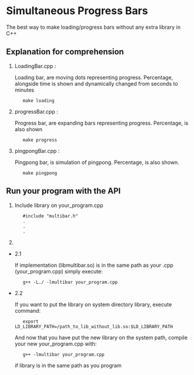 # Simultaneous Progress Bars

The best way to make loading/progress bars without any extra library in C++

## Explanation for comprehension 

1. LoadingBar.cpp :
   
   Loading bar, are moving dots representing progress.
   Percentage, alongside time is shown and dynamically 
   changed from seconds to minutes

   ```
      make loading
   ```

2. progressBar.cpp :
   
   Progress bar, are expanding bars representing progress.
   Percentage, is also shown

   ```
      make progress
   ```

3. pingpongBar.cpp :
   
   Pingpong bar, is simulation of pingpong.
   Percentage, is also shown.

   ```
      make pingpong
   ```

## Run your program with the API
   
1.
   Include library on your_program.cpp
   ```
      #include "multibar.h"
      .
      .
      .

   ```

2.
* 2.1

   If implementation (libmultibar.so) is in the same path as your .cpp (your_program.cpp) simply execute:
   ```
      g++ -L./ -lmultibar your_program.cpp
   ```

* 2.2

   If you want to put the library on system directory library, execute
   command:
   ```
      export LD_LIBRARY_PATH=/path_to_lib_without_lib.so:$LD_LIBRARY_PATH
   ``` 

   And now that you have put the new library on the system path, compile your 
   new your_program.cpp with: 
   ```
      g++ -lmultibar your_program.cpp
   ```  
   if library is in the same path as you program
    